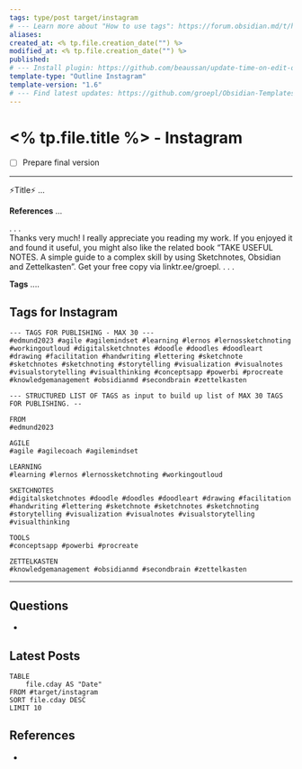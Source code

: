 ```yaml
---
tags: type/post target/instagram 
# --- Learn more about "How to use tags": https://forum.obsidian.md/t/how-to-use-tags/
aliases:
created_at: <% tp.file.creation_date("") %>
modified_at: <% tp.file.creation_date("") %>
published:
# --- Install plugin: https://github.com/beaussan/update-time-on-edit-obsidian
template-type: "Outline Instagram"
template-version: "1.6"
# --- Find latest updates: https://github.com/groepl/Obsidian-Templates
---
```


# <% tp.file.title %> - Instagram

<!-- What remains to be done do get the final version? --> 
- [ ] Prepare final version 

- - -
<!-- Main content of this story - Max. 2.200 characters -->
⚡️Title⚡️
...

**References**
...

. . .  
Thanks very much! I really appreciate you reading my work. If you enjoyed it and found it useful, you might also like the related book “TAKE USEFUL NOTES. A simple guide to a complex skill by using Sketchnotes, Obsidian and Zettelkasten”. Get your free copy via linktr.ee/groepl.
. . .  

**Tags**
....

## Tags for Instagram

```
--- TAGS FOR PUBLISHING - MAX 30 ---
#edmund2023 #agile #agilemindset #learning #lernos #lernossketchnoting #workingoutloud #digitalsketchnotes #doodle #doodles #doodleart #drawing #facilitation #handwriting #lettering #sketchnote #sketchnotes #sketchnoting #storytelling #visualization #visualnotes #visualstorytelling #visualthinking #conceptsapp #powerbi #procreate #knowledgemanagement #obsidianmd #secondbrain #zettelkasten
```

```
--- STRUCTURED LIST OF TAGS as input to build up list of MAX 30 TAGS FOR PUBLISHING. --

FROM
#edmund2023

AGILE
#agile #agilecoach #agilemindset 

LEARNING
#learning #lernos #lernossketchnoting #workingoutloud 

SKETCHNOTES
#digitalsketchnotes #doodle #doodles #doodleart #drawing #facilitation #handwriting #lettering #sketchnote #sketchnotes #sketchnoting #storytelling #visualization #visualnotes #visualstorytelling #visualthinking

TOOLS
#conceptsapp #powerbi #procreate 

ZETTELKASTEN
#knowledgemanagement #obsidianmd #secondbrain #zettelkasten 
```

---
## Questions
<!-- What remains for you to consider in the draft version? --> 
- 

## Latest Posts
<!-- Links to chapters from e-book -->

```dataview
TABLE 
	file.cday AS "Date"
FROM #target/instagram 
SORT file.cday DESC
LIMIT 10
```

## References
<!-- Links to pages not referenced in the content -->
- 